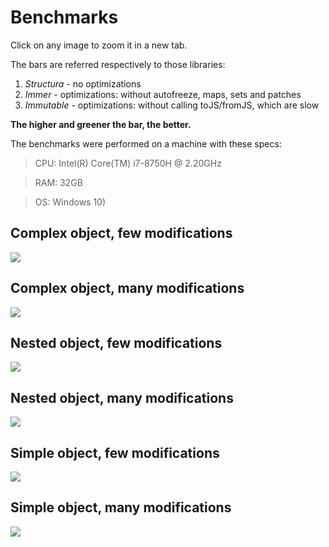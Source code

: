 # Benchmarks

Click on any image to zoom it in a new tab.

The bars are referred respectively to those libraries:

1) *Structura* - no optimizations
2) *Immer* - optimizations: without autofreeze, maps, sets and patches
3) *Immutable* - optimizations: without calling toJS/fromJS, which are slow

**The higher and greener the bar, the better.**

The benchmarks were performed on a machine with these specs:

>CPU: Intel(R) Core(TM) i7-8750H @ 2.20GHz

>RAM: 32GB 

>OS: Windows 10)

## Complex object, few modifications

<a href="/pics/benchmarks/wide_few.png" target="_blank">
<img src="/pics/benchmarks/wide_few.png" style="background:white;" />
</a>

## Complex object, many modifications

<a href="/pics/benchmarks/wide_many.png" target="_blank">
<img src="/pics/benchmarks/wide_many.png" style="background:white;" />
</a>

## Nested object, few modifications

<a href="/pics/benchmarks/nested_few.png" target="_blank">
<img src="/pics/benchmarks/nested_few.png" style="background:white;" />
</a>

## Nested object, many modifications

<a href="/pics/benchmarks/nested_many.png" target="_blank">
<img src="/pics/benchmarks/nested_many.png" style="background:white;" />
</a>

## Simple object, few modifications

<a href="/pics/benchmarks/small_few.png" target="_blank">
<img src="/pics/benchmarks/small_few.png" style="background:white;" />
</a>

## Simple object, many modifications

<a href="/pics/benchmarks/small_many.png" target="_blank">
<img src="/pics/benchmarks/small_many.png" style="background:white;" />
</a>

